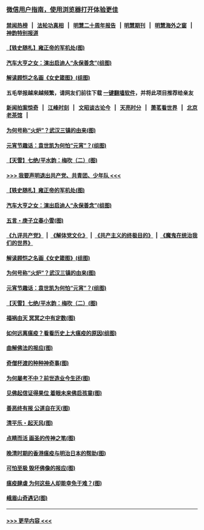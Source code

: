 ### [微信用户指南，使用浏览器打开体验更佳](https://github.com/gfw-breaker/banned-news1/blob/master/indexes/wechat-guide.md?t=0)
#### [禁闻热榜](热点新闻.md?t=0)  &nbsp;&nbsp;|&nbsp;&nbsp; [法轮功真相](https://github.com/gfw-breaker/truth/blob/master/README.md?t=0) &nbsp;&nbsp;|&nbsp;&nbsp; [明慧二十周年报告](https://github.com/gfw-breaker/mh-reports/blob/master/README.md?t=0) &nbsp;&nbsp;|&nbsp;&nbsp;[明慧期刊](https://github.com/gfw-breaker/mh-qikan) &nbsp;&nbsp;|&nbsp;&nbsp; [明慧海外之窗](https://github.com/gfw-breaker/mh-news/blob/master/README.md?t=0) &nbsp;&nbsp;|&nbsp;&nbsp; [神韵特别报道](https://github.com/gfw-breaker/mh-news/blob/master/shenyun.md?t=0)
#### [【轶史随札】雍正帝的军机处(图)](../pages/p7/922008.md?t=02091822) 
#### [汽车大亨之女：演出启迪人“永保善念”(组图)](../pages/p7/922349.md?t=02091822) 
#### [解读顾恺之名画《女史箴图》(组图)](../pages/p7/921835.md?t=02091822) 
#### 五毛举报越来越频繁，请网友们前往下载 [一键翻墙软件](https://github.com/gfw-breaker/ssr-accounts)，并将此项目推荐给亲友
#### [新闻拍案惊奇](https://github.com/gfw-breaker/banned-news1/blob/master/pages/link4.md) &nbsp;&nbsp;|&nbsp;&nbsp; [江峰时刻](https://github.com/gfw-breaker/banned-news1/blob/master/pages/link4.md) &nbsp;&nbsp;|&nbsp;&nbsp; [文昭谈古论今](https://github.com/gfw-breaker/banned-news1/blob/master/pages/link4.md) &nbsp;&nbsp;|&nbsp;&nbsp; [天亮时分](https://github.com/gfw-breaker/banned-news1/blob/master/pages/link4.md) &nbsp;&nbsp;|&nbsp;&nbsp; [萧茗看世界](https://github.com/gfw-breaker/banned-news1/blob/master/pages/link4.md) &nbsp;&nbsp;|&nbsp;&nbsp; [北京老茶馆](https://github.com/gfw-breaker/banned-news1/blob/master/pages/link4.md) &nbsp;&nbsp;|&nbsp;&nbsp; 
#### [为何号称“火炉”？武汉三镇的由来(图)](../pages/p7/921718.md?t=02091822) 
#### [元宵节趣话：袁世凯为何怕“元宵”？(组图)](../pages/p7/922244.md?t=02091822) 
#### [【天雪】七绝/平水韵：梅吹（二）(图)](../pages/p7/921790.md?t=02091822) 
#### [>>> 我要声明退出共产党、共青团、少年队 <<<](https://github.com/begood0513/goodnews/blob/master/quit/letter.md) 
#### [【轶史随札】雍正帝的军机处(图)](../pages/p7/922008.md?t=02091822) 
#### [汽车大亨之女：演出启迪人“永保善念”(组图)](../pages/p7/922349.md?t=02091822) 
#### [五言・庚子立春小雪(图)](../pages/p7/922009.md?t=02091822) 
#### [《九评共产党》](https://github.com/begood0513/9ping.md/blob/master/README.md) &nbsp;|&nbsp; [《解体党文化》](../../../../jtdwh.md/blob/master/README.md)  &nbsp;|&nbsp; [《共产主义的终极目的》](../../../../gczydzjmd.md/blob/master/README.md) &nbsp;|&nbsp; [《魔鬼在统治我们的世界》](../../../../mgztzwmdsj.md/blob/master/README.md) 
#### [解读顾恺之名画《女史箴图》(组图)](../pages/p7/921835.md?t=02091822) 
#### [为何号称“火炉”？武汉三镇的由来(图)](../pages/p7/921718.md?t=02091822) 
#### [元宵节趣话：袁世凯为何怕“元宵”？(组图)](../pages/p7/922244.md?t=02091822) 
#### [【天雪】七绝/平水韵：梅吹（二）(图)](../pages/p7/921790.md?t=02091822) 
#### [福祸由天 冥冥之中有定数(图)](../pages/p7/921585.md?t=02091822) 
#### [如何远离瘟疫？看看历史上大瘟疫的原因(组图)](../pages/p7/921717.md?t=02091822) 
#### [曲解佛法的报应(图)](../pages/p7/921438.md?t=02091822) 
#### [奇僧杯渡的种种神奇事(图)](../pages/p7/921776.md?t=02091822) 
#### [为何屡考不中？前世造业今生还(图)](../pages/p7/921584.md?t=02091822) 
#### [见佛起信证得果位 着眼未来佛启孩童(图)](../pages/p7/921596.md?t=02091822) 
#### [善恶终有报 公道自在天(图)](../pages/p7/921441.md?t=02091822) 
#### [清平乐・起天风(图)](../pages/p7/921607.md?t=02091822) 
#### [点睛而活 画圣的传神之笔(图)](../pages/p7/921583.md?t=02091822) 
#### [晚清时期的香港瘟疫与明治日本的帮助(图)](../pages/p7/921674.md?t=02091822) 
#### [可怕至极 毁坏佛像的报应(图)](../pages/p7/921437.md?t=02091822) 
#### [瘟疫肆虐 为何这些人却能幸免于难？(图)](../pages/p7/921768.md?t=02091822) 
#### [峨眉山奇遇记(图)](../pages/p7/921442.md?t=02091822) 

----
#### [ >>> 更早内容 <<< ](../indexes/p7-earlier.md)
